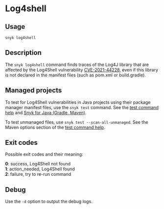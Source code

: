 # Log4shell

## Usage

`snyk log4shell`

## Description

The `snyk log4shell` command finds traces of the Log4J library that are affected by the Log4Shell vulnerability [CVE-2021-44228](https://security.snyk.io/vuln/SNYK-JAVA-ORGAPACHELOGGINGLOG4J-2314720), even if this library is not declared in the manifest files (such as pom.xml or build.gradle).

## Managed projects

To test for Log4Shell vulnerabilities in Java projects using their package manager manifest files, use the `snyk test` command. See the [test command help](https://docs.snyk.io/features/snyk-cli/commands/test) and [Snyk for Java (Gradle, Maven)](https://docs.snyk.io/products/snyk-open-source/language-and-package-manager-support/snyk-for-java-gradle-maven).

To test unmanaged files, use `snyk test --scan-all-unmanaged`. See the Maven options section of the [test command help](https://docs.snyk.io/features/snyk-cli/commands/test).

## Exit codes

Possible exit codes and their meaning:

**0**: success, Log4Shell not found\
**1**: action_needed, Log4Shell found\
**2**: failure, try to re-run command

## Debug

Use the `-d` option to output the debug logs.
